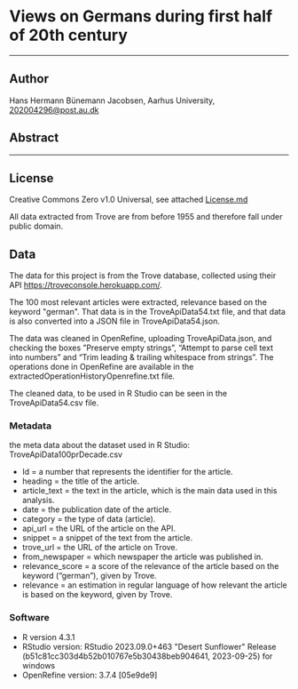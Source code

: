 # Views on Germans during first half of 20th century


---
## Author
Hans Hermann Bünemann Jacobsen, Aarhus University, 202004296@post.au.dk

## Abstract

---

## License
Creative Commons Zero v1.0 Universal, see attached [License.md](https://github.com/Digital-Methods-HASS/au669893_Buenemann_HansHermann/blob/main/LICENSE.md)

All data extracted from Trove are from before 1955 and therefore fall under public domain. 

## Data
The data for this project is from the Trove database, collected using their API https://troveconsole.herokuapp.com/.

The 100 most relevant articles were extracted, relevance based on the keyword "german". That data is in the TroveApiData54.txt file, and that data is also converted into a JSON file in TroveApiData54.json.

The data was cleaned in OpenRefine, uploading TroveApiData.json, and checking the boxes ”Preserve empty strings”, “Attempt to parse cell text into numbers” and “Trim leading & trailing whitespace from strings”. The operations done in OpenRefine are available in the extractedOperationHistoryOpenrefine.txt file.

The cleaned data, to be used in R Studio can be seen in the TroveApiData54.csv file.

### Metadata
the meta data about the dataset used in R Studio: TroveApiData100prDecade.csv
* Id = a number that represents the identifier for the article.
* heading = the title of the article.
* article_text = the text in the article, which is the main data used in this analysis.
* date = the publication date of the article.
* category = the type of data (article).
* api_url = the URL of the article on the API.
* snippet = a snippet of the text from the article.
* trove_url = the URL of the article on Trove.
* from_newspaper = which newspaper the article was published in.
* relevance_score = a score of the relevance of the article based on the keyword (“german”), given by Trove.
* relevance = an estimation in regular language of how relevant the article is based on the keyword, given by Trove.


### Software
* R version 4.3.1
* RStudio version: RStudio 2023.09.0+463 "Desert Sunflower" Release (b51c81cc303d4b52b010767e5b30438beb904641, 2023-09-25) for windows
* OpenRefine version: 3.7.4 [05e9de9]
